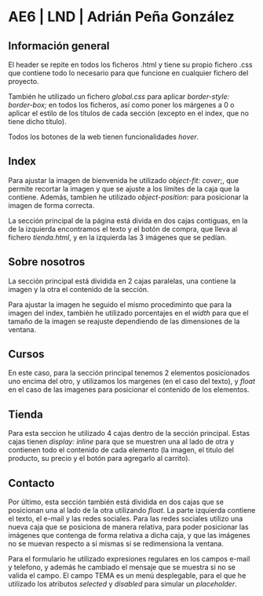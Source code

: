 # AE6 | LND | Adrián Peña González

## Información general

El header se repite en todos los ficheros .html y tiene su propio fichero .css que contiene todo lo necesario para que funcione en cualquier fichero del proyecto.

También he utilizado un fichero *global.css* para aplicar *border-style: border-box;* en todos los ficheros, así como poner los márgenes a 0 o aplicar el estilo de los títulos de cada sección (excepto en el index, que no tiene dicho título).

Todos los botones de la web tienen funcionalidades *hover*.

## Index

Para ajustar la imagen de bienvenida he utilizado *object-fit: cover*;, que permite recortar la imagen y que se ajuste a los límites de la caja que la contiene. Además, tambien he utilizado *object-position:* para posicionar la imagen de forma correcta. 

La sección principal de la página está divida en dos cajas contiguas, en la de la izquierda encontramos el texto y el botón de compra, que lleva al fichero *tienda.html*, y en la izquierda las 3 imágenes que se pedían.

## Sobre nosotros

La sección principal está dividida en 2 cajas paralelas, una contiene la imagen y la otra el contenido de la sección.

Para ajustar la imagen he seguido el mismo procediminto que para la imagen del index, también he utilizado porcentajes en el *width* para que el tamaño de la imagen se reajuste dependiendo de las dimensiones de la ventana.

## Cursos

En este caso, para la sección principal tenemos 2 elementos posicionados uno encima del otro, y utilizamos los margenes (en el caso del texto), y *float* en el caso de las imagenes para posicionar el contenido de los elementos.

## Tienda

Para esta seccion he utilizado 4 cajas dentro de la sección principal. Estas cajas tienen *display: inline* para que se muestren una al lado de otra y contienen todo el contenido de cada elemento (la imagen, el titulo del producto, su precio y el botón para agregarlo al carrito).

## Contacto

Por último, esta sección también está dividida en dos cajas que se posicionan una al lado de la otra utilizando *float*. La parte izquierda contiene el texto, el e-mail y las redes sociales. Para las redes sociales utilizo una nueva caja que se posiciona de manera relativa, para poder posicionar las imágenes que contenga de forma relativa a dicha caja, y que las imágenes no se muevan respecto a sí mismas si se redimensiona la ventana.

Para el formulario he utilizado expresiones regulares en los campos e-mail y telefono, y además he cambiado el mensaje que se muestra si no se valida el campo. El campo TEMA es un menú desplegable, para el que he utilizado los atributos *selected* y *disabled* para simular un *placeholder*.


